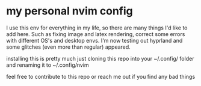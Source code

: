 # my personal nvim config

I use this env for everything in my life, so there are many things I'd like to add here. Such as fixing image and latex rendering, correct some errors with different OS's and desktop envs. 
I'm now testing out hyprland and some glitches (even more than regular) appeared.  

installing this is pretty much just cloning this repo into your ~/.config/ folder and renaming it to ~/.config/nvim

feel free to contribute to this repo or reach me out if you find any bad things
